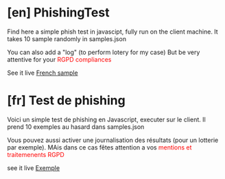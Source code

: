 # [en] PhishingTest

Find here a simple phish test in javascipt, fully run on the client machine.
It takes 10 sample randomly in samples.json

You can also add a "log" (to perform lotery for my case)
But be very attentive for your <font color="red">RGPD compliances</font>

See it live <a href="https://secnews.physaphae.fr/Didactic/JeuxPhishing_Outlook/"> French sample</a>

# [fr] Test de phishing

Voici un simple test de phishing en Javascript, executer sur le client.
Il prend 10 exemples au hasard dans samples.json

Vous pouvez aussi activer une journalisation des résultats (pour un lotterie par exemple).
MAis dans ce cas fêtes attention a vos <font color="red">mentions et traitemenents RGPD</font>

see it live <a href="https://secnews.physaphae.fr/Didactic/JeuxPhishing/"> Exemple</a>
